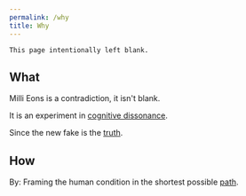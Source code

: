 ```yaml
---
permalink: /why
title: Why
---
```


```
This page intentionally left blank.
```

## What

Milli Eons is a contradiction, it isn't blank.

It is an experiment in [cognitive dissonance](/w/cognitive-dissonance).

Since the new fake is the [truth](/truth).

## How

By: Framing the human condition in the shortest possible [path](/n/paths).
